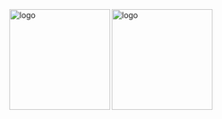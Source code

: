 <img src="https://github-readme-stats.vercel.app/api?username=whjin&show_icons=true" alt="logo" height="180" align="left" />

<img src="https://github-profile-trophy.vercel.app/?username=whjin&theme=flat&column=7" alt="logo" height="180" align="center" />
